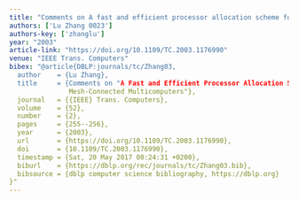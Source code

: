 ```yaml
---
title: "Comments on A fast and efficient processor allocation scheme for mesh-connected multicomputers"
authors: ['Lu Zhang 0023']
authors-key: ['zhanglu']
year: "2003"
article-link: "https://doi.org/10.1109/TC.2003.1176990"
venue: "IEEE Trans. Computers"
bibex: "@article{DBLP:journals/tc/Zhang03,
  author    = {Lu Zhang},
  title     = {Comments on "A Fast and Efficient Processor Allocation Scheme for
               Mesh-Connected Multicomputers"},
  journal   = {{IEEE} Trans. Computers},
  volume    = {52},
  number    = {2},
  pages     = {255--256},
  year      = {2003},
  url       = {https://doi.org/10.1109/TC.2003.1176990},
  doi       = {10.1109/TC.2003.1176990},
  timestamp = {Sat, 20 May 2017 00:24:31 +0200},
  biburl    = {https://dblp.org/rec/journals/tc/Zhang03.bib},
  bibsource = {dblp computer science bibliography, https://dblp.org}
}"
---
```

